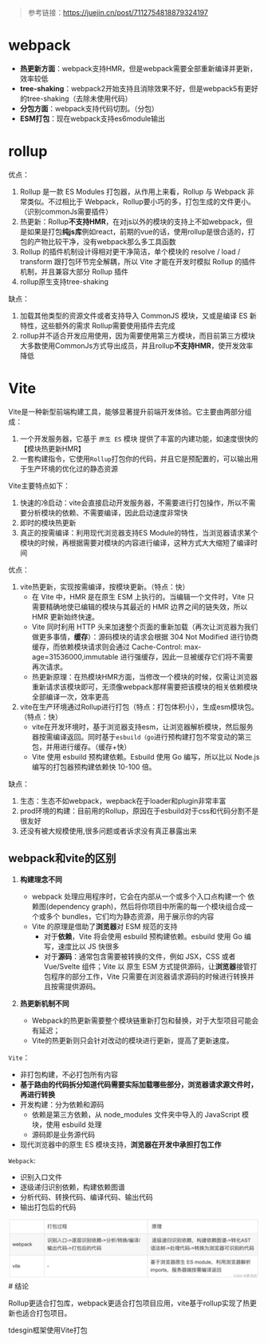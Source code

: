 > 参考链接：https://juejin.cn/post/7112754818879324197

# webpack
* **热更新方面**：webpack支持HMR，但是webpack需要全部重新编译并更新，效率较低
* **tree-shaking**：webpack2开始支持且消除效果不好，但是webpack5有更好的tree-shaking（去除未使用代码）
* **分包方面**：webpack支持代码切割。（分包）
* **ESM打包**：现在webpack支持es6module输出

# rollup
优点：
1. Rollup 是一款 ES Modules 打包器，从作用上来看，Rollup 与 Webpack 非常类似。不过相比于 Webpack，Rollup要小巧的多，打包生成的文件更小。（识别commonJs需要插件）
2. 热更新：Rollup**不支持HMR**，在对js以外的模块的支持上不如webpack，但是如果是打包**纯js库**例如react，前期的vue的话，使用rollup是很合适的，打包的产物比较干净，没有webpack那么多工具函数
3. Rollup 的插件机制设计得相对更干净简洁，单个模块的 resolve / load / transform 跟打包环节完全解耦，所以 Vite 才能在开发时模拟 Rollup 的插件机制，并且兼容大部分 Rollup 插件
4. rollup原生支持tree-shaking

缺点：
1. 加载其他类型的资源文件或者支持导入 CommonJS 模块，又或是编译 ES 新特性，这些额外的需求 Rollup需要使用插件去完成
2. rollup并不适合开发应用使用，因为需要使用第三方模块，而目前第三方模块大多数使用CommonJs方式导出成员，并且rollup**不支持HMR**，使开发效率降低


# Vite
Vite是一种新型前端构建工具，能够显著提升前端开发体验。它主要由两部分组成：

1. 一个开发服务器，它基于 `原生 ES` 模块 提供了丰富的内建功能，如速度很快的 【模块热更新HMR】
2. 一套构建指令，它使用`Rollup`打包你的代码，并且它是预配置的，可以输出用于生产环境的优化过的静态资源

Vite主要特点如下：

1. 快速的冷启动：vite会直接启动开发服务器，不需要进行打包操作，所以不需要分析模块的依赖、不需要编译，因此启动速度非常快
2. 即时的模块热更新
3. 真正的按需编译：利用现代浏览器支持ES Module的特性，当浏览器请求某个模块的时候，再根据需要对模块的内容进行编译，这种方式大大缩短了编译时间

优点：

1. vite热更新，实现按需编译，按模块更新。（特点：快）
   * 在 Vite 中，HMR 是在原生 ESM 上执行的。当编辑一个文件时，Vite 只需要精确地使已编辑的模块与其最近的 HMR 边界之间的链失效，所以 HMR 更新始终快速。
   * Vite 同时利用 HTTP 头来加速整个页面的重新加载（再次让浏览器为我们做更多事情，**缓存**）：源码模块的请求会根据 304 Not Modified 进行协商缓存，而依赖模块请求则会通过 Cache-Control: max-age=31536000,immutable 进行强缓存，因此一旦被缓存它们将不需要再次请求。
   * 热更新原理：在热模块HMR方面，当修改一个模块的时候，仅需让浏览器重新请求该模块即可，无须像webpack那样需要把该模块的相关依赖模块全部编译一次，效率更高
2. vite在生产环境通过Rollup进行打包（特点：打包体积小），生成esm模块包。（特点：快）
   * vite在开发环境时，基于浏览器支持esm，让浏览器解析模块，然后服务器按需编译返回。同时基于`esbuild（go`进行预构建打包不常变动的第三包，并用进行缓存。（缓存+快）
   * Vite 使用 esbuild 预构建依赖。Esbuild 使用 Go 编写，所以比以 Node.js 编写的打包器预构建依赖快 10-100 倍。

缺点：
1. 生态：生态不如webpack，wepback在于loader和plugin非常丰富
2. prod环境的构建：目前用的Rollup，原因在于esbuild对于css和代码分割不是很友好
3. 还没有被大规模使用,很多问题或者诉求没有真正暴露出来

## webpack和vite的区别
1. **构建理念不同**
   * webpack 处理应用程序时，它会在内部从一个或多个入口点构建一个 依赖图(dependency graph)，然后将你项目中所需的每一个模块组合成一个或多个 bundles，它们均为静态资源，用于展示你的内容
   * Vite 的原理是借助了**浏览器**对 ESM 规范的支持
     * 对于**依赖**，Vite 将会使用 esbuild 预构建依赖。esbuild 使用 Go 编写，速度比以 JS 快很多
     * 对于**源码**：通常包含需要被转换的文件，例如 JSX，CSS 或者 Vue/Svelte 组件；Vite 以 原生 ESM 方式提供源码，让**浏览器**接管打包程序的部分工作，Vite 只需要在浏览器请求源码的时候进行转换并且按需提供源码。

2. **热更新机制不同**
   * Webpack的热更新需要整个模块链重新打包和替换，对于大型项目可能会有延迟；
   * Vite的热更新则只会针对改动的模块进行更新，提高了更新速度。



`Vite`：
* 非打包构建，不必打包所有内容
* **基于路由的代码拆分知道代码需要实际加载哪些部分，浏览器请求源文件时，再进行转换**
* 开发构建：分为依赖和源码
    * 依赖是第三方依赖，从 node_modules 文件夹中导入的 JavaScript 模块，使用 esbuild 处理
    * 源码即是业务源代码
* 现代浏览器中的原生 ES 模块支持，**浏览器在开发中承担打包工作**

`Webpack`:
* 识别入口文件
* 逐级递归识别依赖，构建依赖图谱
* 分析代码、转换代码、编译代码、输出代码
* 输出打包后的代码

<img src='./picture/webpack/webpack、vite.png'/>
# 结论

Rollup更适合打包库，webpack更适合打包项目应用，vite基于rollup实现了热更新也适合打包项目。

tdesgin框架使用Vite打包